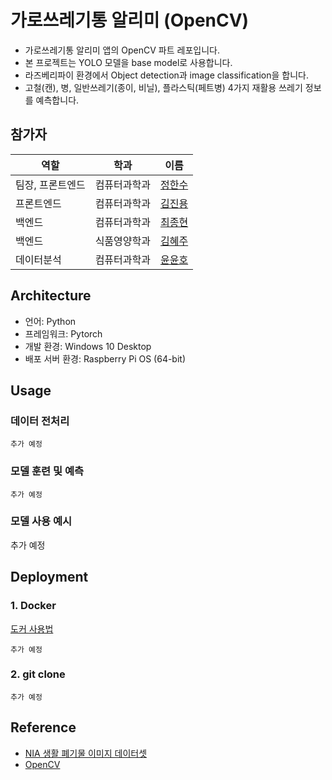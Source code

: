 # 가로쓰레기통 알리미 (OpenCV)
- 가로쓰레기통 알리미 앱의 OpenCV 파트 레포입니다.
- 본 프로젝트는 YOLO 모델을 base model로 사용합니다.
- 라즈베리파이 환경에서 Object detection과 image classification을 합니다.
- 고철(캔), 병, 일반쓰레기(종이, 비닐), 플라스틱(페트병) 4가지 재활용 쓰레기 정보를 예측합니다.
 
## 참가자
|역할|학과|이름|
|---------|------------|-------|
|팀장, 프론트엔드|컴퓨터과학과|[정한수](https://github.com/8471919)|
|프론트엔드|컴퓨터과학과|[김진용](https://github.com/imagine97kim)|
|백엔드|컴퓨터과학과|[최종현](https://github.com/lun4-light)|
|백엔드|식품영양학과|[김혜주](https://https://github.com/201210302)|
|데이터분석|컴퓨터과학과|[윤윤호](https://github.com/YUN-YUNHO)|

## Architecture
- 언어: Python
- 프레임워크: Pytorch
- 개발 환경: Windows 10 Desktop
- 배포 서버 환경: Raspberry Pi OS (64-bit)

## Usage
### 데이터 전처리
```commandline
추가 예정
```
### 모델 훈련 및 예측
```commandline
추가 예정
```
### 모델 사용 예시
추가 예정
## Deployment
### 1. Docker
[도커 사용법](https://lively-goose-8b9.notion.site/Docker-4dcaf3b93a894fbe9b86efbe9c7d1eee)
```commandline
추가 예정
```

### 2. git clone
```commandline
추가 예정
```

## Reference
- [NIA 생활 폐기물 이미지 데이터셋](https://aihub.or.kr/aidata/27708)
- [OpenCV](https://github.com/opencv/opencv)
